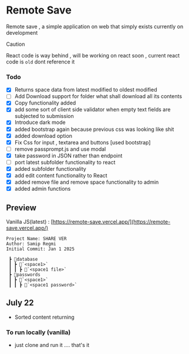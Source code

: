 # Remote Save
Remote save , a simple application on web that simply exists currently on development

> [!CAUTION]
> React code is way behind , will be working on react soon , current react code is `old` dont reference it

### Todo

- [x] Returns space data from latest modified to oldest modified
- [ ] Add Download support for folder what shall download all its contents
- [x] Copy functionality added
- [x] add some sort of client side validator when empty text fields are subjected to submission 
- [x] Introduce dark mode
- [x] added bootstrap again because previous css was looking like shit
- [x] added download option
- [x] Fix Css for input , textarea and buttons [used bootstrap]
- [ ] remove passprompt.js and use modal
- [x] take password in JSON rather than endpoint
- [ ] port latest subfolder functionality to react
- [x] added subfolder functionality
- [x] add edit content functionality to React
- [x] added remove file and remove space functionality to admin
- [x] added admin functions

## Preview
Vanilla JS(latest) : [https://remote-save.vercel.app/](https://remote-save.vercel.app/)


```
Project Name: SHARE VER
Author: Samip Regmi
Initial Commit: Jan 1 2025
```
```
 ┣ 📂database
 ┃ ┣ 📂`<space1>`
 ┃ ┃ ┣ 📜`<space1 file>`
 ┣ 📂passwords
 ┃ ┣ 📂`<space1>`
 ┃ ┃ ┣ 📜`<space1 password>`
```
## July 22 
- Sorted content returning

### To run locally (vanilla)
- just clone and run it .... that's it
